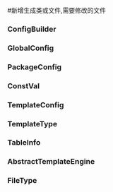 #新增生成类或文件,需要修改的文件

### ConfigBuilder
### GlobalConfig
### PackageConfig
### ConstVal
### TemplateConfig
### TemplateType
### TableInfo
### AbstractTemplateEngine
### FileType

